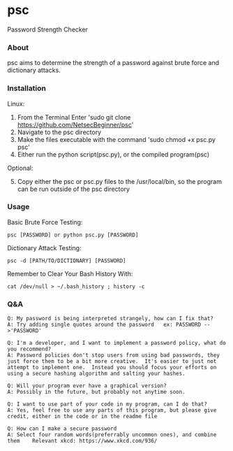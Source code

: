 # psc
Password Strength Checker
### About
psc aims to determine the strength of a password against brute force and dictionary attacks.
### Installation
Linux:

1. From the Terminal Enter 'sudo git clone https://github.com/NetsecBeginner/psc'
2. Navigate to the psc directory
3. Make the files executable with the command 'sudo chmod +x psc.py psc'
4. Either run the python script(psc.py), or the compiled program(psc)

  Optional:
  
5. Copy either the psc or psc.py files to the /usr/local/bin, so the program can be run outside of the psc directory
### Usage
Basic Brute Force Testing:
```
psc [PASSWORD] or python psc.py [PASSWORD]
```
Dictionary Attack Testing:
```
psc -d [PATH/TO/DICTIONARY] [PASSWORD]
```
Remember to Clear Your Bash History With:
```
cat /dev/null > ~/.bash_history ; history -c
```
### Q&A
```
Q: My password is being interpreted strangely, how can I fix that?
A: Try adding single quotes around the password   ex: PASSWORD -->'PASSWORD'
```
```
Q: I'm a developer, and I want to implement a password policy, what do you recommend?
A: Password policies don't stop users from using bad passwords, they just force them to be a bit more creative.  It's easier to just not attempt to implement one.  Instead you should focus your efforts on using a secure hashing algorithm and salting your hashes.
```
```
Q: Will your program ever have a graphical version?
A: Possibly in the future, but probably not anytime soon.
```
```
Q: I want to use part of your code in my program, can I do that?
A: Yes, feel free to use any parts of this program, but please give credit, either in the code or in the readme file
```
```
Q: How can I make a secure password
A: Select four random words(preferrably uncommon ones), and combine them    Relevant xkcd: https://www.xkcd.com/936/
```
